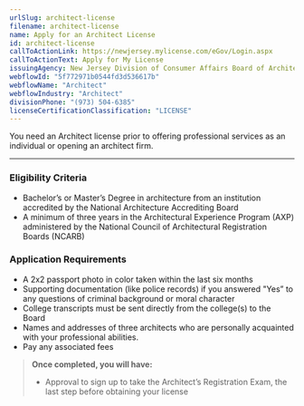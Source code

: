 ```yaml
---
urlSlug: architect-license
filename: architect-license
name: Apply for an Architect License
id: architect-license
callToActionLink: https://newjersey.mylicense.com/eGov/Login.aspx
callToActionText: Apply for My License
issuingAgency: New Jersey Division of Consumer Affairs Board of Architects
webflowId: "5f772971b0544fd3d536617b"
webflowName: "Architect"
webflowIndustry: "Architect"
divisionPhone: "(973) 504-6385"
licenseCertificationClassification: "LICENSE"
---
```


You need an Architect license prior to offering professional services as an individual or opening an architect firm.

---

### Eligibility Criteria

- Bachelor’s or Master’s Degree in architecture from an institution accredited by the National Architecture Accrediting Board
- A minimum of three years in the Architectural Experience Program (AXP) administered by the National Council of Architectural Registration Boards (NCARB)

### Application Requirements

- A 2x2 passport photo in color taken within the last six months
- Supporting documentation (like police records) if you answered "Yes” to any questions of criminal background or moral character
- College transcripts must be sent directly from the college(s) to the Board
- Names and addresses of three architects who are personally acquainted with your professional abilities.
- Pay any associated fees

> **Once completed, you will have:**
>
> - Approval to sign up to take the Architect’s Registration Exam, the last step before obtaining your license
